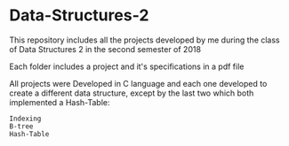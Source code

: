# Data-Structures-2

This repository includes all the projects developed by me during the class of Data Structures 2 in the second semester of 2018

Each folder includes a project and it's specifications in a pdf file

All projects were Developed in C language and each one developed to create a different data structure, except by the last two which both implemented a Hash-Table:

	Indexing
	B-tree
	Hash-Table
	
